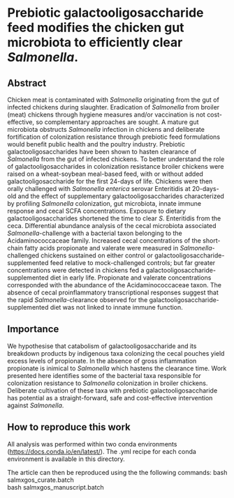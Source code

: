 # Prebiotic galactooligosaccharide feed modifies the chicken gut microbiota to efficiently clear *Salmonella*.

## Abstract
Chicken meat is contaminated with *Salmonella* originating from the gut of 
infected chickens during slaughter. Eradication of *Salmonella* from broiler 
(meat) chickens through hygiene measures and/or vaccination is not cost-effective, 
so complementary approaches are sought. A mature gut microbiota obstructs 
*Salmonella* infection in chickens and deliberate fortification of colonization 
resistance through prebiotic feed formulations would benefit public health and 
the poultry industry. Prebiotic galactooligosaccharides have been shown to hasten 
clearance of *Salmonella* from the gut of infected chickens. To better understand 
the role of galactooligosaccharides in colonization resistance broiler chickens 
were raised on a wheat-soybean meal-based feed, with or without added 
galactooligosaccharide for the first 24-days of life. Chickens were then orally 
challenged with *Salmonella enterica* serovar Enteritidis at 20-days-old and the 
effect of supplementary galactooligosaccharides characterized by profiling 
*Salmonella* colonization, gut microbiota, innate immune response and cecal SCFA 
concentrations. Exposure to dietary galactooligosaccharides shortened the time to 
clear *S*. Enteritidis from the ceca. Differential abundance analysis of the cecal 
microbiota associated *Salmonella*-challenge with a bacterial taxon belonging to 
the Acidaminococcaceae family. Increased cecal concentrations of the short-chain 
fatty acids propionate and valerate were measured in *Salmonella*-challenged 
chickens sustained on either control or galactooligosaccharide-supplemented feed 
relative to mock-challenged controls; but far greater concentrations were detected 
in chickens fed a galactooligosaccharide-supplemented diet in early life. 
Propionate and valerate concentrations corresponded with the abundance of the 
Acidaminococcaceae taxon. The absence of cecal proinflammatory transcriptional 
responses suggest that the rapid *Salmonella*-clearance observed for the 
galactooligosaccharide-supplemented diet was not linked to innate immune function.

## Importance
We hypothesise that catabolism of galactooligosaccharide and its breakdown products 
by indigenous taxa colonizing the cecal pouches yield excess levels of propionate. 
In the absence of gross inflammation propionate is inimical to *Salmonella* 
which hastens the clearance time. Work presented here identifies some of 
the bacterial taxa responsible for colonization resistance to *Salmonella* colonization 
in broiler chickens. Deliberate cultivation of these taxa with prebiotic 
galactooligosaccharide has potential as a straight-forward, safe and cost-effective 
intervention against *Salmonella*.  

## How to reproduce this work
All analysis was performed within two conda environments (https://docs.conda.io/en/latest/). 
The .yml recipe for each conda environment is available in this directory.

The article can then be reproduced using the the following commands:
bash salmxgos_curate.batch  
bash salmxgos_manuscript.batch

